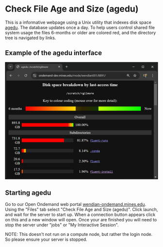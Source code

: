 # Check File Age and Size (agedu)

This is a informative webpage using a Unix utility that indexes disk space [agedu](https://www.chiark.greenend.org.uk/~sgtatham/agedu/). The database updates once a day. To help users control shared file system usage the files 6-months or older are colored red, and the directory tree is navigated by links.

## Example of the agedu interface

![Scratch usage](images/agedu.png)

## Starting agedu

Go to our Open Ondemand web portal [wendian-ondemand.mines.edu](https://wendian-ondemand.mines.edu). Using the "Files" tab select "Check File Age and Size (agedu)". Click launch, and wait for the server to start up. When a connection button appears click on this and a new window will open. Once your are finished you will need to stop the server under "jobs" or "My Interactive Session".

NOTE: This doesn't not run on a compute node, but rather the login node. So please ensure your server is stopped.

